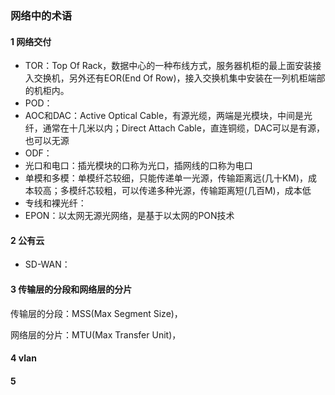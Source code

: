 ### 网络中的术语

#### 1 网络交付

* TOR：Top Of Rack，数据中心的一种布线方式，服务器机柜的最上面安装接入交换机，另外还有EOR(End Of Row)，接入交换机集中安装在一列机柜端部的机柜内。
* POD：
* AOC和DAC：Active Optical Cable，有源光缆，两端是光模块，中间是光纤，通常在十几米以内；Direct Attach Cable，直连铜缆，DAC可以是有源，也可以无源
* ODF：
* 光口和电口：插光模块的口称为光口，插网线的口称为电口
* 单模和多模：单模纤芯较细，只能传递单一光源，传输距离远(几十KM)，成本较高；多模纤芯较粗，可以传递多种光源，传输距离短(几百M)，成本低
* 专线和裸光纤：
* EPON：以太网无源光网络，是基于以太网的PON技术

#### 2 公有云

* SD-WAN：

#### 3 传输层的分段和网络层的分片

传输层的分段：MSS(Max Segment Size)，

网络层的分片：MTU(Max Transfer Unit)，

#### 4 vlan

#### 5 